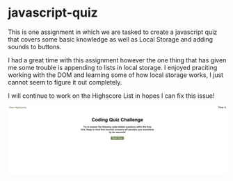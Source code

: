 # javascript-quiz
This is one assignment in which we are tasked to create a javascript quiz that covers some basic knowledge as well as Local Storage and adding sounds to buttons. 

I had a great time with this assignment however the one thing that has given me some trouble is appending to  lists in local storage. I enjoyed praciting working with the DOM and learning some of how local storage works, I just cannot seem to figure it out completely. 

I will continue to work on the Highscore List in hopes I can fix this issue!



![screenshot](jsquiz.png)